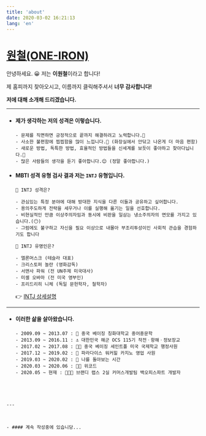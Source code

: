 ```yaml
---
title: 'about'
date: 2020-03-02 16:21:13
lang: 'en'
---
```


# [원철(ONE-IRON)](https://one-iron.netlify.com/)

안녕하세요. 😀 저는 **이원철**이라고 합니다!

제 홈피까지 찾아오시고, 이름까지 클릭해주셔서 **너무 감사합니다!**

**저에 대해 소개해 드리겠습니다.**

---

- #### 제가 생각하는 저의 성격은 이렇습니다.

  ```
  - 문제를 직면하면 긍정적으로 끝까지 해결하려고 노력합니다.🏃‍
  - 사소한 불편함에 찝찝함을 많이 느낍니다.🤬 (화장실에서 안닦고 나온게 더 마음 편함)
  - 새로운 방법, 독특한 방법, 효율적인 방법들을 신세계를 보듯이 좋아하고 찾아다닙니다.🥰
  - 많은 사람들의 생각을 듣기 좋아합니다.😊 (정말 좋아합니다.)
  ```

  

- #### MBTI 성격 유형 검사 결과 저는 `INTJ` 유형입니다.

  ```
  🧑 INTJ 성격은?
  
  - 관심있는 특정 분야에 대해 방대한 지식을 다른 이들과 공유하고 싶어합니다.
  - 용의주도하게 전략을 세우거나 이를 실행해 옮기는 일을 선호합니다.
  - 비현실적인 만큼 이상주의자임과 동시에 비판을 일삼는 냉소주의자의 면모를 가지고 있습니다.(😶)
  - 그럼에도 불구하고 자신을 필요 이상으로 내몰아 부조리투성이인 사회적 관습을 경험하기도 합니다
  
  🤴 INTJ 유명인은?
  
  - 엘론머스크 (테슬라 대표)
  - 크리스토퍼 놀란 (영화감독)
  - 서맨사 파워 (전 UN주제 미국대사)
  - 미셸 오바마 (전 미국 영부인)
  - 프리드리히 니체 (독일 문헌학자, 철학자)
  ```
  
  👉 [INTJ 상세설명](https://www.16personalities.com/ko/성격유형-intj)

---



- #### 이러한 삶을 살아왔습니다.

  ```
  - 2009.09 ~ 2013.07 : 👲 중국 베이징 칭화대학교 중어중문학
  - 2013.09 ~ 2016.11 : ⚓ 대한민국 해군 OCS 115기 작전ㆍ항해ㆍ정보장교
  - 2017.02 ~ 2017.08 : 👨‍🏫 중국 베이징 세인트폴 미국 국제학교 행정사원
  - 2017.12 ~ 2019.02 : 🎰 파라다이스 워커힐 카지노 영업 사원
  - 2019.03 ~ 2020.02 : 🧭 나를 돌아보는 시간
  - 2020.03 ~ 2020.06 : 👨‍💻 위코드
  - 2020.05 ~ 현재 : 👨🏻‍💻 브랜디 랩스 2실 커머스개발팀 백오피스파트 개발자
```
  
  


---



- #### 계속 작성중에 있습니당...

